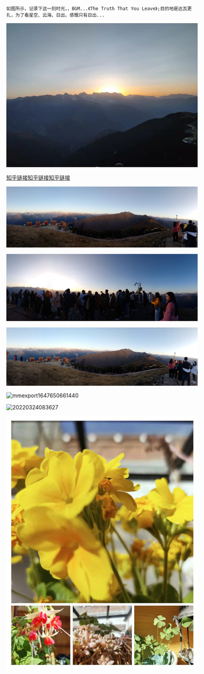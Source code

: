 ```
如图所示，记录下这一刻时光，，BGM...《The Truth That You Leave》;目的地是达瓦更扎，为了看星空、云海、日出，感慨只有日出...
```

![20220324082118](..\media\images\20220318_川西\20220324082118.jpg)

[知乎链接](https://www.zhihu.com/zvideo/1489577372395999232)[知乎链接](https://www.zhihu.com/zvideo/1489577372395999232)[知乎链接](https://www.zhihu.com/zvideo/1489577372395999232)

![mmexport1647646124525](..\media\images\20220318_川西\mmexport1647646124525.jpg)

![mmexport1647646129750](..\media\images\20220318_川西\mmexport1647646129750.jpg)

![mmexport1647646138162](..\media\images\20220318_川西\mmexport1647646138162.jpg)

![mmexport1647650661440](M:\方便面\SBY_SourceCode_Lib\media\images\20220318_川西\mmexport1647650661440.jpg)

![20220324083627](M:\方便面\SBY_SourceCode_Lib\media\images\20220318_川西\20220324083627.jpg)

![20220321175431](..\media\images\20220318_川西\20220321175431.jpg)